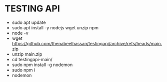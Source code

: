 # TESTING API

- sudo apt update
- sudo apt install -y nodejs wget unzip npm
- node -v
- wget https://github.com/thenabeelhassan/testingapi/archive/refs/heads/main.zip
- unzip main.zip
- cd testingapi-main/
- sudo npm install -g nodemon
- sudo npm i
- nodemon
